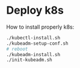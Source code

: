 # Deploy k8s

How to install properly k8s:
```sh
./kubectl-install.sh
./kubeadm-setup-conf.sh
# reboot
./kubeadm-install.sh
./init-kubeadm.sh
```
